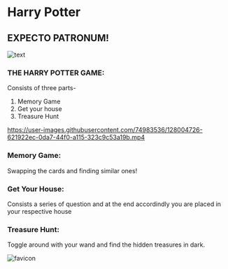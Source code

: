 # Harry Potter


## EXPECTO PATRONUM!

![text](https://user-images.githubusercontent.com/74983536/128005620-f7f44ba5-14d7-4329-abe4-0da9c93137e1.png)

### **THE HARRY POTTER GAME:**

Consists of three parts-
1. Memory Game
2. Get your house
3. Treasure Hunt

https://user-images.githubusercontent.com/74983536/128004726-621922ec-0da7-44f0-a115-323c9c53a19b.mp4

### **Memory Game:**

Swapping the cards and finding similar ones!


### **Get Your House:**

Consists a series of question and at the end accordindly you are placed in your respective house


### **Treasure Hunt:**

Toggle around with your wand and find the hidden treasures in dark.

![favicon](https://user-images.githubusercontent.com/74983536/128006266-426d2da9-b975-4d66-9327-46d9fcb464aa.png)

